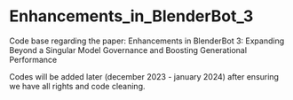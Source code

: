 # Enhancements_in_BlenderBot_3
Code base regarding the paper: Enhancements in BlenderBot 3: Expanding Beyond a Singular Model Governance and Boosting Generational Performance

Codes will be added later (december 2023 - january 2024) after ensuring we have all rights and code cleaning.
